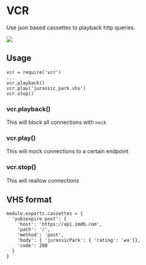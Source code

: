 # VCR

Use json based cassettes to playback http queries.

![](https://upload.wikimedia.org/wikipedia/commons/6/67/VHS-cassette.jpg)

## Usage

```
vcr = require('vcr')
...
vcr.playback()
vcr.play('jurassic_park.vhs')
vcr.stop()
```

### vcr.playback()

This will block all connections with `nock`

### vcr.play()

This will mock connections to a certain endpoint

### vcr.stop()

This will reallow connections

## VHS format

```
module.exports.cassettes = {
  'yubiexpire post': {
    'host': 'https://api.imdb.com',
    'path': '/',
    'method': 'post',
    'body': { 'jurassicPark': { 'rating': '💕a'}},
    'code': 200
  }
}
```
